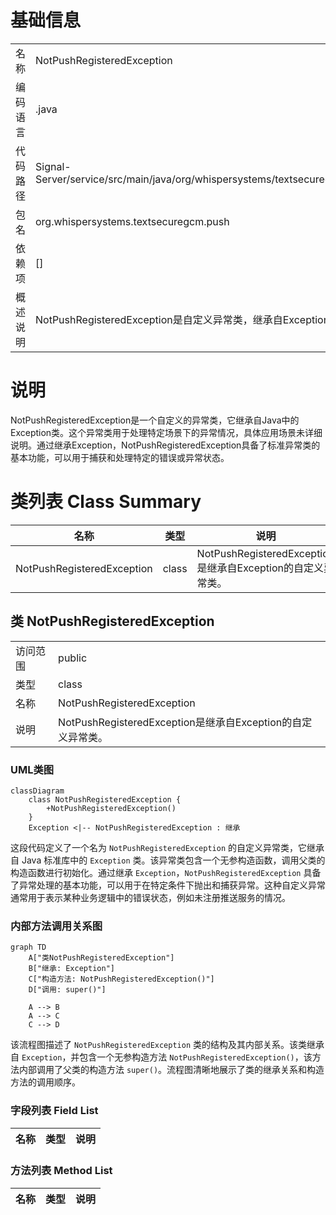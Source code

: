 # 基础信息

|      |      |
|------|------|
| 名称 | NotPushRegisteredException |
| 编码语言 | .java |
| 代码路径 | Signal-Server/service/src/main/java/org/whispersystems/textsecuregcm/push/NotPushRegisteredException.java |
| 包名 | org.whispersystems.textsecuregcm.push |
| 依赖项 | [] |
| 概述说明 | NotPushRegisteredException是自定义异常类，继承自Exception。 |

# 说明

NotPushRegisteredException是一个自定义的异常类，它继承自Java中的Exception类。这个异常类用于处理特定场景下的异常情况，具体应用场景未详细说明。通过继承Exception，NotPushRegisteredException具备了标准异常类的基本功能，可以用于捕获和处理特定的错误或异常状态。

# 类列表 Class Summary

| 名称   | 类型  | 说明 |
|-------|------|-------------|
| NotPushRegisteredException | class | NotPushRegisteredException是继承自Exception的自定义异常类。 |



## 类 NotPushRegisteredException

|      |      |
|------|------|
| 访问范围 | public |
| 类型 | class |
| 名称 | NotPushRegisteredException |
| 说明 | NotPushRegisteredException是继承自Exception的自定义异常类。 |


### UML类图

```mermaid
classDiagram
    class NotPushRegisteredException {
        +NotPushRegisteredException()
    }
    Exception <|-- NotPushRegisteredException : 继承
```

这段代码定义了一个名为 `NotPushRegisteredException` 的自定义异常类，它继承自 Java 标准库中的 `Exception` 类。该异常类包含一个无参构造函数，调用父类的构造函数进行初始化。通过继承 `Exception`，`NotPushRegisteredException` 具备了异常处理的基本功能，可以用于在特定条件下抛出和捕获异常。这种自定义异常通常用于表示某种业务逻辑中的错误状态，例如未注册推送服务的情况。


### 内部方法调用关系图

```mermaid
graph TD
    A["类NotPushRegisteredException"]
    B["继承: Exception"]
    C["构造方法: NotPushRegisteredException()"]
    D["调用: super()"]

    A --> B
    A --> C
    C --> D
```

该流程图描述了 `NotPushRegisteredException` 类的结构及其内部关系。该类继承自 `Exception`，并包含一个无参构造方法 `NotPushRegisteredException()`，该方法内部调用了父类的构造方法 `super()`。流程图清晰地展示了类的继承关系和构造方法的调用顺序。

### 字段列表 Field List

| 名称  | 类型  | 说明 |
|-------|-------|------|

### 方法列表 Method List

| 名称  | 类型  | 说明 |
|-------|-------|------|





